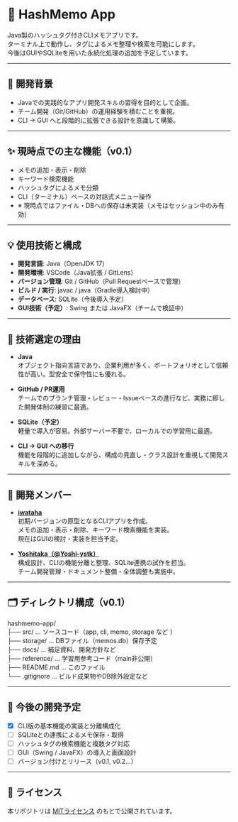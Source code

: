 # 📝 HashMemo App

Java製のハッシュタグ付きCLIメモアプリです。  
ターミナル上で動作し、タグによるメモ整理や検索を可能にします。  
今後はGUIやSQLiteを用いた永続化処理の追加を予定しています。

---

## 🔧 開発背景

- Javaでの実践的なアプリ開発スキルの習得を目的として企画。
- チーム開発（Git/GitHub）の運用経験を積むことを重視。
- CLI → GUI へと段階的に拡張できる設計を意識して構築。

---

## ✨ 現時点での主な機能（v0.1）

- メモの追加・表示・削除
- キーワード検索機能
- ハッシュタグによるメモ分類
- CLI（ターミナル）ベースの対話式メニュー操作
- ※ 現時点ではファイル・DBへの保存は未実装（メモはセッション中のみ有効）

---

## 💡 使用技術と構成

- **開発言語**: Java（OpenJDK 17）
- **開発環境**: VSCode（Java拡張 / GitLens）
- **バージョン管理**: Git / GitHub（Pull Requestベースで管理）
- **ビルド / 実行**: javac / java（Gradle導入検討中）
- **データベース**: SQLite（今後導入予定）
- **GUI技術（予定）**: Swing または JavaFX（チームで検証中）

---

## 🧠 技術選定の理由

- **Java**  
  オブジェクト指向言語であり、企業利用が多く、ポートフォリオとして信頼性が高い。型安全で保守性にも優れる。

- **GitHub / PR運用**  
  チームでのブランチ管理・レビュー・Issueベースの進行など、実務に即した開発体制の練習に最適。

- **SQLite（予定）**  
  軽量で導入が容易。外部サーバー不要で、ローカルでの学習用に最適。

- **CLI → GUI への移行**  
  機能を段階的に追加しながら、構成の見直し・クラス設計を重視して開発スキルを深める。

---

## 👥 開発メンバー

- **[iwataha](https://github.com/iwataha)**  
  初期バージョンの原型となるCLIアプリを作成。  
  メモの追加・表示・削除、キーワード検索機能を実装。  
  現在はGUIの検討・実装を担当予定。

- **[Yoshitaka（@Yoshi-ystk）](https://github.com/Yoshi-ystk)**  
  構成設計、CLIの機能分離と整理、SQLite連携の試作を担当。  
  チーム開発管理・ドキュメント整備・全体調整も実施中。

---

## 🗂️ ディレクトリ構成（v0.1）

hashmemo-app/  
├── src/           … ソースコード（app, cli, memo, storage など ）  
├── storage/       … DBファイル（memos.db）保存予定  
├── docs/          … 補足資料、開発方針など  
├── reference/     … 学習用参考コード（main非公開）  
├── README.md      … このファイル  
└── .gitignore     … ビルド成果物やDB除外設定など  

---

## 🚧 今後の開発予定

- [x] CLI版の基本機能の実装と分離構成化
- [ ] SQLiteとの連携によるメモ保存・取得
- [ ] ハッシュタグの検索機能と複数タグ対応
- [ ] GUI（Swing / JavaFX）の導入と画面設計
- [ ] バージョン付けとリリース（v0.1, v0.2...）

---

## 📄 ライセンス

本リポジトリは [MITライセンス](./LICENSE) のもとで公開されています。

